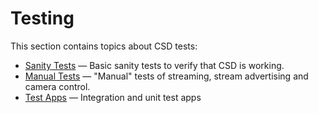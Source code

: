 # Testing

This section contains topics about CSD tests:

* [Sanity Tests](../test/sanity_tests.md) — Basic sanity tests to verify that CSD is working.
* [Manual Tests](../test/manual_tests.md) — "Manual" tests of streaming, stream advertising and camera control.
* [Test Apps](../test/test_apps.md)  — Integration and unit test apps
